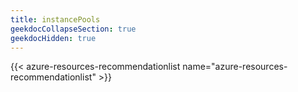 ```yaml
---
title: instancePools
geekdocCollapseSection: true
geekdocHidden: true
---
```


{{< azure-resources-recommendationlist name="azure-resources-recommendationlist" >}}
